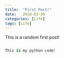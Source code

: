 ```yaml
---
title:  "First Post!"
date:   2018-03-30
categories: [Life]
tags: [Life]
---
```


This is a random first post!

```python

This is my python code!

```